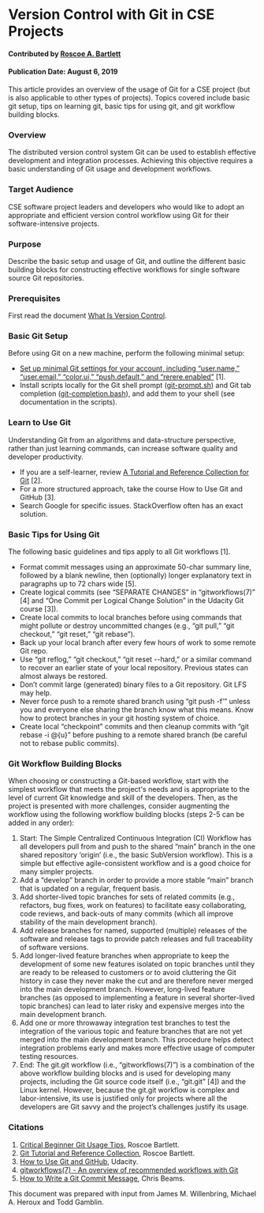 # Version Control with Git in CSE Projects

#### Contributed by [Roscoe A. Bartlett](https://github.com/bartlettroscoe)

#### Publication Date: August 6, 2019

<!-- deck text start -->
This article provides an overview of the usage of Git for a CSE project (but is also applicable to other types of projects). Topics covered include basic git setup, tips on learning git, basic tips for using git, and git workflow building blocks.
<!-- deck text end -->

### Overview
The distributed version control system Git can be used to establish effective development and integration processes. Achieving this objective requires a basic understanding of Git usage and development workflows.

### Target Audience
CSE software project leaders and developers who would like to adopt an appropriate and efficient version control workflow using Git for their software-intensive projects.

### Purpose
Describe the basic setup and usage of Git, and outline the different basic building blocks for constructing effective workflows for single software source Git repositories.

### Prerequisites
First read the document [What Is Version Control](./WhatIsVersionControl.md).

### Basic Git Setup
Before using Git on a new machine, perform the following minimal setup:
* [Set up minimal Git settings for your account, including “user.name,” “user.email,” “color.ui,” “push.default,” and “rerere.enabled”](/items/critical-beginner-git-usage-tips) [1].
* Install scripts locally for the Git shell prompt ([git-prompt.sh](https://raw.github.com/git/git/master/contrib/completion/git-prompt.sh)) and Git tab completion  ([git-completion.bash](https://raw.github.com/git/git/master/contrib/completion/git-completion.bash)), and add them to your shell (see documentation in the scripts).

### Learn to Use Git

Understanding Git from an algorithms and data-structure perspective, rather
than just learning commands, can increase software quality and developer productivity.
* If you are a self-learner, review [A Tutorial and Reference Collection for Git](/items/a-tutorial-and-reference-collection-for-git) [2].
* For a more structured approach, take the course How to Use Git and GitHub [3].
* Search Google for specific issues. StackOverflow often has an exact solution.


### Basic Tips for Using Git

The following basic guidelines and tips apply to all Git workflows [1].
* Format commit messages using an approximate 50-char summary line, followed by a blank newline, then (optionally) longer explanatory text in paragraphs up to 72 chars wide [5].
* Create logical commits (see “SEPARATE CHANGES” in “gitworkflows(7)” [4] and “One Commit per Logical Change Solution” in the Udacity Git course [3]).
* Create local commits to local branches before using commands that might pollute or destroy uncommitted changes (e.g., “git pull,” “git checkout,” “git reset,” “git rebase”).
* Back up your local branch after every few hours of work to some remote Git repo.
* Use “git reflog,” “git checkout,” “git reset --hard,” or a similar command to recover an earlier state of your local repository. Previous states can almost always be restored.
* Don’t commit large (generated) binary files to a Git repository. Git LFS may help.
* Never force push to a remote shared branch using “git push -f’” unless you and everyone else sharing the branch know what this means. Know how to protect branches in your git hosting system of choice.
* Create local “checkpoint” commits and then cleanup commits with “git rebase -i @{u}” before pushing to a remote shared branch (be careful not to rebase public commits).

### Git Workflow Building Blocks

When choosing or constructing a Git-based workflow, start with
the simplest workflow that meets the project's needs and is appropriate to the level of current Git
knowledge and skill of the developers. Then, as the project is presented with more challenges,
consider augmenting the workflow using the following workflow building blocks (steps 2-5 can be
added in any order):
1. Start: The Simple Centralized Continuous Integration (CI) Workflow has all
developers pull from and push to the shared “main” branch in the one shared repository
‘origin’ (i.e., the basic SubVersion workflow). This is a simple but effective agile-consistent
workflow and is a good choice for many simpler projects.
2. Add a “develop” branch in order to provide a more stable “main” branch that is
updated on a regular, frequent basis.
3. Add shorter-lived topic branches for sets of related commits (e.g., refactors, bug fixes,
work on features) to facilitate easy collaborating, code reviews, and back-outs of many
commits (which all improve stability of the main development branch).
4. Add release branches for named, supported (multiple) releases of the software and
release tags to provide patch releases and full traceability of software versions.
5. Add longer-lived feature branches when appropriate to keep the development of some
new features isolated on topic branches until they are ready to be released to customers
or to avoid cluttering the Git history in case they never make the cut and are therefore
never merged into the main development branch. However, long-lived feature branches
(as opposed to implementing a feature in several shorter-lived topic branches) can lead to
later risky and expensive merges into the main development branch.
6. Add one or more throwaway integration test branches to test the integration of the
various topic and feature branches that are not yet merged into the main development
branch. This procedure helps detect integration problems early and makes more effective
usage of computer testing resources.
7. End: The git.git workflow (i.e., “gitworkflows(7)”) is a combination of the above
workflow building blocks and is used for developing many projects, including the Git
source code itself (i.e., “git.git” [4]) and the Linux kernel. However, because the git.git
workflow is complex and labor-intensive, its use is justified only for projects where all the
developers are Git savvy and the project’s challenges justify its usage.

### Citations

1. [Critical Beginner Git Usage Tips](https://bssw.io/items/critical-beginner-git-usage-tips), Roscoe Bartlett.
2. [Git Tutorial and Reference Collection](https://bssw.io/items/a-tutorial-and-reference-collection-for-git), Roscoe Bartlett. 
3. [How to Use Git and GitHub](https://www.udacity.com/course/how-to-use-git-and-github--ud775), Udacity. 
4. [gitworkflows(7) - An overview of recommended workflows with Git](https://www.kernel.org/pub/software/scm/git/docs/gitworkflows.html)
5. [How to Write a Git Commit Message](http://chris.beams.io/posts/git-commit/), Chris Beams.

This document was prepared with input from James M. Willenbring, Michael A. Heroux and Todd Gamblin.

<!---
Publish: yes
Pinned: no
Topics: Revision Control
Track: how to
--->
